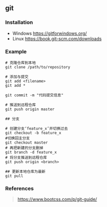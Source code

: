 ## git
### Installation
* Windows
https://gitforwindows.org/
* Linux
https://book.git-scm.com/downloads

### Example
```
# 克隆仓库到本地
git clone /path/to/repository

# 添加与提交
git add <filename>
git add *

git commit -m "代码提交信息"

# 推送到远程仓库
git push origin master

## 分支

# 创建分支‘feature_x’并切换过去
git checkout -b feature_x
#切换回主分支
git checkout master
# 再把新建的分支删掉
git branch -d feature_x
# 将分支推送到远程仓库
git push origin <branch>

## 更新本地仓库为最新
git pull
```
### References
> https://www.bootcss.com/p/git-guide/